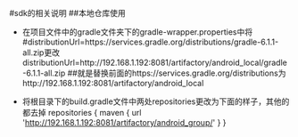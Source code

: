 #sdk的相关说明
##本地仓库使用
- 在项目文件中的gradle文件夹下的gradle-wrapper.properties中将#distributionUrl=https\://services.gradle.org/distributions/gradle-6.1.1-all.zip更改
distributionUrl=http\://192.168.1.192:8081/artifactory/android_local/gradle-6.1.1-all.zip
##就是替换前面的https\://services.gradle.org/distributions为http\://192.168.1.192:8081/artifactory/android_local

- 将根目录下的build.gradle文件中两处repositories更改为下面的样子，其他的都去掉
    repositories {
        maven { url 'http://192.168.1.192:8081/artifactory/android_group/' }
    }

